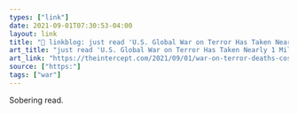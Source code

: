 ```yaml
---
types: ["link"]
date: 2021-09-01T07:30:53-04:00
layout: link
title: "🔗 linkblog: just read 'U.S. Global War on Terror Has Taken Nearly 1 Million Lives'"
art_title: "just read 'U.S. Global War on Terror Has Taken Nearly 1 Million Lives"
art_link: "https://theintercept.com/2021/09/01/war-on-terror-deaths-cost/"
source: ["https:"]
tags: ["war"]
---
```

Sobering read.
